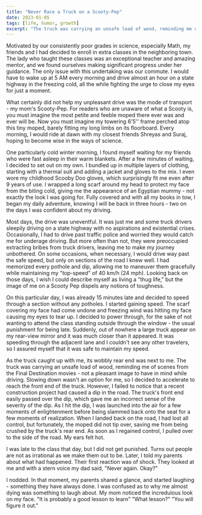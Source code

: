 ```yaml
---
title: "Never Race a Truck on a Scooty-Pep"
date: 2023-01-05
tags: [life, humor, growth]
excerpt: "The truck was carrying an unsafe load of wood, reminding me of scenes from the Final Destination movies..."
---
```


Motivated by our consistently poor grades in science, especially Math, my friends and I had decided to enroll in extra classes in the neighboring town. The lady who taught these classes was an exceptional teacher and amazing mentor, and we found ourselves making significant progress under her guidance. The only issue with this undertaking was our commute. I would have to wake up at 5 AM every morning and drive almost an hour on a state highway in the freezing cold, all the while fighting the urge to close my eyes for just a moment.

What certainly did not help my unpleasant drive was the mode of transport - my mom's Scooty-Pep. For readers who are unaware of what a Scooty is, you must imagine the most petite and feeble moped there ever was and ever will be. Now you must imagine my towering 6'5'' frame perched atop this tiny moped, barely fitting my long limbs on its floorboard. Every morning, I would ride at dawn with my closest friends Shreyas and Suraj, hoping to become wise in the ways of science.

One particularly cold winter morning, I found myself waiting for my friends who were fast asleep in their warm blankets. After a few minutes of waiting, I decided to set out on my own. I bundled up in multiple layers of clothing, starting with a thermal suit and adding a jacket and gloves to the mix. I even wore my childhood Scooby Doo gloves, which surprisingly fit me even after 9 years of use. I wrapped a long scarf around my head to protect my face from the biting cold, giving me the appearance of an Egyptian mummy - not exactly the look I was going for. Fully covered and with all my books in tow, I began my daily adventure, knowing I will be back in three hours - two on the days I was confident about my driving.

Most days, the drive was uneventful. It was just me and some truck drivers sleepily driving on a state highway with no aspirations and existential crises. Occasionally, I had to drive past traffic police and worried they would catch me for underage driving. But more often than not, they were preoccupied extracting bribes from truck drivers, leaving me to make my journey unbothered. On some occasions, when necessary, I would drive way past the safe speed, but only on sections of the road I knew well. I had memorized every pothole and dip, allowing me to maneuver them gracefully while maintaining my "top-speed" of 40 km/h (24 mph). Looking back on those days, I wish I could describe myself as living a "thug life," but the image of me on a Scooty Pep dispels any notions of toughness.

On this particular day, I was already 15 minutes late and decided to speed through a section without any potholes. I started gaining speed. The scarf covering my face had come undone and freezing wind was hitting my face causing my eyes to tear up. I decided to power through, for the sake of not wanting to attend the class standing outside through the window - the usual punishment for being late. Suddenly, out of nowhere a large truck appear on my rear-view mirror and it was much closer than it appeared. It was speeding through the adjacent lane and I couldn't see any other travelers, so I assured myself that it was safe to maintain my speed.

As the truck caught up with me, its wobbly rear end was next to me. The truck was carrying an unsafe load of wood, reminding me of scenes from the Final Destination movies - not a pleasant image to have in mind while driving. Slowing down wasn't an option for me, so I decided to accelerate to reach the front end of the truck. However, I failed to notice that a recent construction project had caused a dip in the road. The truck's front end easily passed over the dip, which gave me an incorrect sense of the severity of the dip. As I hit the dip, I was launched into the air for a few moments of enlightenment before being slammed back onto the seat for a few moments of realization. When I landed back on the road, I had lost all control, but fortunately, the moped did not tip over, saving me from being crushed by the truck's rear end. As soon as I regained control, I pulled over to the side of the road. My ears felt hot.

I was late to the class that day, but I did not get punished. Turns out people are not as irrational as we make them out to be. Later, I told my parents about what had happened. Their first reaction was of shock. They looked at me and with a stern voice my dad said,
"Never again. Okay?"

I nodded. In that moment, my parents shared a glance, and started laughing - something they have always done. I was confused as to why me almost dying was something to laugh about. My mom noticed the incredulous look on my face.
"It is probably a good lesson to learn"
"What lesson?"
"You will figure it out."

